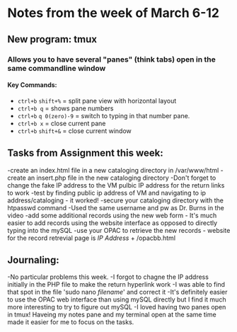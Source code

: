 # Notes from the week of March 6-12

## New program: tmux
### Allows you to have several "panes" (think tabs) open in the same commandline window
#### Key Commands:
- `ctrl+b` `shift+%` = split pane view with horizontal layout
- `ctrl+b q` = shows pane numbers
- `ctrl+b` `q 0(zero)-9` = switch to typing in that number pane. 
- `ctrl+b x` = close current pane
- `ctrl+b` `shift+&` = close current window

## Tasks from Assignment this week:

-create an index.html file in a new cataloging directory in /var/www/html
-create an insert.php file in the new cataloging directory
	-Don't forget to change the fake IP address to the VM pulbic IP address for the return links to work
	-test by finding public ip address of VM and navigating to ip address/cataloging
	- it worked!
-secure your cataloging directory with the htpasswd command
	-Used the same username and pw as Dr. Burns in the video
-add some additional records using the new web form
	- It's much easier to add records using the website interface as opposed to directly typing into the mySQL
-use your OPAC to retrieve the new records
	- website for the record retrevial page is *IP Address*  + /opacbb.html


## Journaling:
-No particular problems this week. 
-I forgot to chagne the IP address initially in the PHP file to make the return hyperlink work
-I was able to find that spot in the file 'sudo nano *filename*' and correct it
-It's definitely easier to use the OPAC web interface than using mySQL directly but I find it much more interesting to try to figure out mySQL
-I loved having two panes open in tmux! Haveing my notes pane and my terminal open at the same time made it easier for me to focus on the tasks. 




